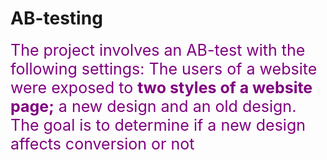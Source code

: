 # AB-testing

<span style='font-size: 25px; color: purple;'>The project involves an AB-test with the following settings: The users of a website were exposed to <b>two styles of a website page;</b> a new design and an old design. The goal is to determine if a new design affects conversion or not</span>
